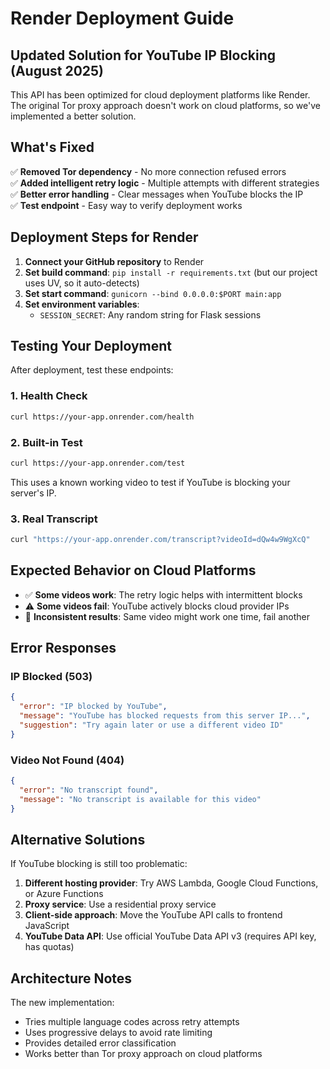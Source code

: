 # Render Deployment Guide

## Updated Solution for YouTube IP Blocking (August 2025)

This API has been optimized for cloud deployment platforms like Render. The original Tor proxy approach doesn't work on cloud platforms, so we've implemented a better solution.

## What's Fixed

✅ **Removed Tor dependency** - No more connection refused errors  
✅ **Added intelligent retry logic** - Multiple attempts with different strategies  
✅ **Better error handling** - Clear messages when YouTube blocks the IP  
✅ **Test endpoint** - Easy way to verify deployment works  

## Deployment Steps for Render

1. **Connect your GitHub repository** to Render
2. **Set build command**: `pip install -r requirements.txt` (but our project uses UV, so it auto-detects)
3. **Set start command**: `gunicorn --bind 0.0.0.0:$PORT main:app`
4. **Set environment variables**:
   - `SESSION_SECRET`: Any random string for Flask sessions

## Testing Your Deployment

After deployment, test these endpoints:

### 1. Health Check
```bash
curl https://your-app.onrender.com/health
```

### 2. Built-in Test
```bash
curl https://your-app.onrender.com/test
```
This uses a known working video to test if YouTube is blocking your server's IP.

### 3. Real Transcript
```bash
curl "https://your-app.onrender.com/transcript?videoId=dQw4w9WgXcQ"
```

## Expected Behavior on Cloud Platforms

- ✅ **Some videos work**: The retry logic helps with intermittent blocks
- ⚠️ **Some videos fail**: YouTube actively blocks cloud provider IPs
- 🔄 **Inconsistent results**: Same video might work one time, fail another

## Error Responses

### IP Blocked (503)
```json
{
  "error": "IP blocked by YouTube",
  "message": "YouTube has blocked requests from this server IP...",
  "suggestion": "Try again later or use a different video ID"
}
```

### Video Not Found (404)
```json
{
  "error": "No transcript found",
  "message": "No transcript is available for this video"
}
```

## Alternative Solutions

If YouTube blocking is still too problematic:

1. **Different hosting provider**: Try AWS Lambda, Google Cloud Functions, or Azure Functions
2. **Proxy service**: Use a residential proxy service
3. **Client-side approach**: Move the YouTube API calls to frontend JavaScript
4. **YouTube Data API**: Use official YouTube Data API v3 (requires API key, has quotas)

## Architecture Notes

The new implementation:
- Tries multiple language codes across retry attempts
- Uses progressive delays to avoid rate limiting  
- Provides detailed error classification
- Works better than Tor proxy approach on cloud platforms